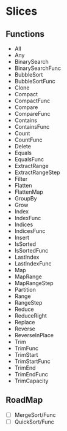 # Slices

## Functions

- All
- Any
- BinarySearch
- BinarySearchFunc
- BubbleSort
- BubbleSortFunc
- Clone
- Compact
- CompactFunc
- Compare
- CompareFunc
- Contains
- ContainsFunc
- Count
- CountFunc
- Delete
- Equals
- EqualsFunc
- ExtractRange
- ExtractRangeStep
- Filter
- Flatten
- FlattenMap
- GroupBy
- Grow
- Index
- IndexFunc
- Indices
- IndicesFunc
- Insert
- IsSorted
- IsSortedFunc
- LastIndex
- LastIndexFunc
- Map
- MapRange
- MapRangeStep
- Partition
- Range
- RangeStep
- Reduce
- ReduceRight
- Replace
- Reverse
- ReverseInPlace
- Trim
- TrimFunc
- TrimStart
- TrimStartFunc
- TrimEnd
- TrimEndFunc
- TrimCapacity

## RoadMap

- [ ] MergeSort/Func
- [ ] QuickSort/Func

